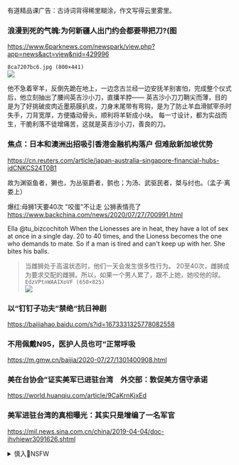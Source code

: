 有道精品课广告：古诗词背得稀里糊涂，作文写得云里雾里。

### 浪漫到死的气魄:为何新疆人出门约会都要带把刀?(图
https://www.6parknews.com/newspark/view.php?app=news&act=view&nid=429996

`8ca7207bc6.jpg (800×441)`<br>
![](https://web.popo8.com/202007/28/14/8ca7207bc6.jpg)

他不急着宰羊，反倒先跪在地上，一边念古兰经一边安抚羊别害怕，完成整个仪式后，他立刻抽出了腰间英吉沙小刀，直攮羊脖—— 英吉沙小刀刀鞘尖而薄，目的是为了好挑破皮肉近墨筋膜扒皮，刀身末尾带有弯钩，是为了防止羊血滑腻宰杀时失手，刀背宽厚，方便撬动骨头，顺利将羊斩成小块。 每一寸设计，都为实战而生，干脆利落不徒增痛苦，这就是英吉沙小刀，善良的刀。

### 焦点：日本和澳洲出招吸引香港金融机构落户 但难敌新加坡优势
https://cn.reuters.com/article/japan-australia-singapore-financial-hubs-idCNKCS24T0B1

故为渊驱鱼者，獭也，为丛驱爵者，鹯也；为汤、武驱民者，桀与纣也。（孟子·离娄上）

爆红:母狮1天要40次 "咬蛋"不让走 公狮表情亮了
https://www.backchina.com/news/2020/07/27/700991.html

Ella
@tu_bizcochitoh
When the Lionesses are in heat, they have a lot of sex at once in a single day. 20 to 40 times, and the Lioness becomes the one who demands to mate. So if a man is tired and can't keep up with her.
She bites his balls.
>当雌狮处于高温状态时，他们一天会发生很多性行为。 20至40次，雌狮成为要求交配的雌狮。所以，如果一个男人累了，跟不上她，她咬他的球。
`EdzVPtnWAAIXoVF (650×825)`<br>
![](https://pbs.twimg.com/media/EdzVPtnWAAIXoVF?format=jpg&name=orig)

### 以“钉钉子功夫”禁绝“抗日神剧
https://baijiahao.baidu.com/s?id=1673331325778082558

### 不用佩戴N95，医护人员也可“正常呼吸
https://m.gmw.cn/baijia/2020-07/27/1301400908.html

### 美在台协会”证实美军已进驻台湾　外交部：敦促美方信守承诺
https://world.huanqiu.com/article/9CaKrnKjxEd

### 美军进驻台湾的真相曝光：其实只是增编了一名军官
https://mil.news.sina.com.cn/china/2019-04-04/doc-ihvhiewr3091626.shtml

<details><summary>慎入🔞NSFW</summary>

Not Safe For Work
![](https://upload.wikimedia.org/wikipedia/commons/thumb/d/d3/Biohazard_Symbol_Specification.png/210px-Biohazard_Symbol_Specification.png)

<details><summary><b>风险自理Use At Your Own Risk🈲</summary>

### 北大教授郑也f指zg当下的统z集团子孙坐江山欲望弱化
https://www.rfi.fr/cn/zg/20200728-北大教授郑也f指zg当下的统z集团子孙坐江山欲望弱化

郑也夫认为，zg当下的统z集团遇到了一个人类历史上罕见的问题，就是特q阶层中高比例的子孙坐江山的欲望弱化，取而代之是移m海外的愿望。诸多原因促成了他们宁做美欧诸g之普通人，不作父母之邦的特q者。

自然与sh环境的极度恶化，sh环境的恶化过程更是愚蠢的现世报，特q阶层在破坏初具雏形的法制中致富，旋即就感到失去法律后自身的危机。“自毁家园后特q阶级的后代只好出g去寻找清洁与安全”，其二，家族暴富令后代心态大变，贪图安逸；其三，父母为保江山付出的维w成本的天文数字令儿孙们望而生畏。

子孙需要你为他们保江山吗？如果不需要，你寝食不安，费心劳力，所图何为？

他指出执z者的软肋就是其子孙。“他们可以打压住臣m，却抑制不了其亲子嫡孙的理性选择：融入世界，过文明的生活。”执z者应理性地盘算自己的利益，只有他们理性、现实地算计时，sh才能与他们对话、妥协、谋求双赢。

### q外文摘：zgg方乌鸦嘴，还有多少神预言？
https://www.dw.com/zh/q外文摘zgg方乌鸦嘴还有多少神预言/a-54323408

引导战狼外交舆论的御用学者、d媒，一向是乌鸦嘴，好的不灵坏的灵。在网路上挑动zg关闭美国驻港领馆舆论的《环球时报》总编辑胡锡进是其中一个。他曾叫嚣zg应增加一千枚核弹头，结果，美国核潜艇、核动力航母开始巡弋南h；

</details>
</details>
